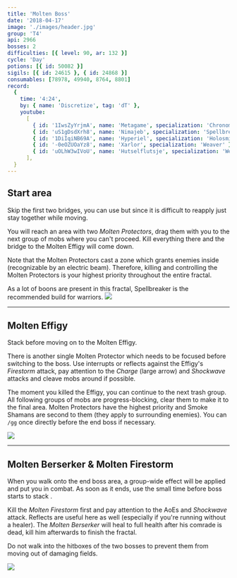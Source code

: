 ```yaml
---
title: 'Molten Boss'
date: '2018-04-17'
image: './images/header.jpg'
group: 'T4'
api: 2966
bosses: 2
difficulties: [{ level: 90, ar: 132 }]
cycle: 'Day'
potions: [{ id: 50082 }]
sigils: [{ id: 24615 }, { id: 24868 }]
consumables: [78978, 49940, 8764, 8801]
record:
  {
    time: '4:24',
    by: { name: 'Discretize', tag: 'dT' },
    youtube:
      [
        { id: '1IwsZyYrjmA', name: 'Metagame', specialization: 'Chronomancer' },
        { id: 'uS1gDsdXrh8', name: 'Nimajeb', specialization: 'Spellbreaker' },
        { id: '1DiIqiNB69A', name: 'Hyperiel', specialization: 'Holosmith' },
        { id: '-0eOZUOaYz8', name: 'Xarlor', specialization: 'Weaver' },
        { id: 'uOLhW3wIVoU', name: 'Hutselflutsje', specialization: 'Weaver' },
      ],
  }
---
```


## Start area <Item id="50082" text="false"/>

<Grid>
<GridItem>
Skip the first two bridges, you can use <Effect name="stealth"/> but since it is difficult to reapply just stay together while moving.

You will reach an area with two _Molten Protectors_, drag them with you to the next group of mobs where you can't proceed. Kill everything there and the bridge to the Molten Effigy will come down.

Note that the Molten Protectors cast a zone which grants enemies inside <Effect name="invulnerability"/> (recognizable by an electric beam). Therefore, killing and controlling the Molten Protectors is your highest priority throughout the entire fractal.

<Tabs>
<Tab specialization="spellbreaker">
As a lot of boons are present in this fractal, Spellbreaker is the recommended build for warriors.
</Tab>
</Tabs>
</GridItem>
<GridItem sm="4">
<Image src="./images/start.jpg" caption="The long way down" compact/>
</GridItem>
</Grid>

---

## <Boss/> Molten Effigy <Item id="50082" text="false"/>

Stack <Boon name="might"/> before moving on to the Molten Effigy.

There is another single Molten Protector which needs to be focused before switching to the boss. Use interrupts or reflects against the Effigy's _Firestorm_ attack, pay attention to the _Charge_ (large arrow) and _Shockwave_ attacks and cleave mobs around if possible.

The moment you killed the Effigy, you can continue to the next trash group. All following groups of mobs are progress-blocking, clear them to make it to the final area. Molten Protectors have the highest priority and Smoke Shamans are second to them (they apply <Effect name="stealth"/> to surrounding enemies). You can `/gg` once directly before the end boss if necessary.

<Image src="./images/molten_effigy.jpg" caption="The Molten Effigy"/>

---

## <Boss red/> Molten Berserker & Molten Firestorm <Item id="50082" text="false"/>

When you walk onto the end boss area, a group-wide <Effect name="agony"/> effect will be applied and put you in combat. As soon as it ends, use the small time before boss starts to stack <Boon name="might"/>.

Kill the _Molten Firestorm_ first and pay attention to the AoEs and _Shockwave_ attack. Reflects are useful here as well (especially if you're running without a healer). The _Molten Berserker_ will heal to full health after his comrade is dead, kill him afterwards to finish the fractal.

Do not walk into the hitboxes of the two bosses to prevent them from moving out of damaging fields.

<Image src="./images/endboss.jpg" caption="The Molten Berserker & Molten Firestorm"/>
